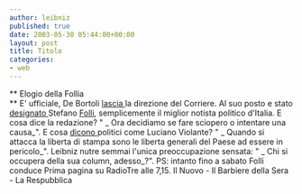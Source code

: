 ```yaml
---
author: leibniz
published: true
date: 2003-05-30 05:44:00+00:00
layout: post
title: Titolo
categories:
- web
---
```


 ** Elogio della Follia   
** E' ufficiale, De Bortoli  [   lascia ](http://www.larespubblica.com/res/modules.php?name=News&file=article&sid=833)la direzione del Corriere. Al suo posto e stato  [   designato ](http://www.ilbarbieredellasera.com/article.php?sid=7686)Stefano  [   Folli](http://www.ilnuovo.it/nuovo/foglia/0,1007,180416,00.html), semplicemente il miglior notista politico d'Italia. E cosa dice la redazione? " _ Ora decidiamo se fare sciopero o intentare una causa_". E cosa  [   dicono ](http://www.ilnuovo.it/nuovo/foglia/0,1007,180325,00.html#)politici come Luciano Violante? " _ Quando si attacca la liberta di stampa sono le liberta generali del Paese ad essere in pericolo_". Leibniz nutre semmai l'unica preoccupazione sensata: " _ Chi si occupera della sua column, adesso_?".
PS: intanto fino a sabato Folli conduce Prima pagina su RadioTre alle 7,15.
Il Nuovo - Il Barbiere della Sera - La Respubblica
